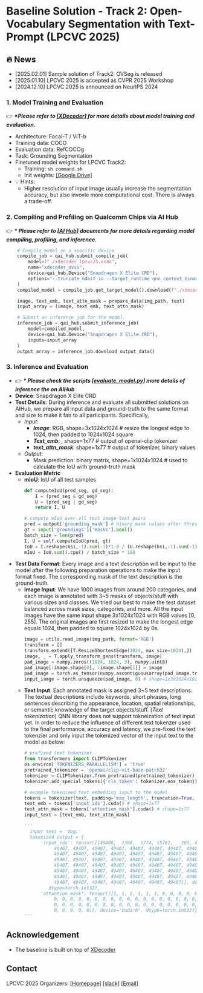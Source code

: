 # Baseline Solution - Track 2: Open-Vocabulary Segmentation with Text-Prompt (LPCVC 2025)

## :fire: News
- [2025.02.01] Sample solution of Track2: OVSeg is released
- [2025.01.10] LPCVC 2025 is accepted as CVPR 2025 Workshop
- [2024.12.10] LPCVC 2025 is announced on NeurIPS 2024

### 1. Model Training and Evaluation
:point_right: ***\*Please refer to [[XDecoder]](https://github.com/microsoft/X-Decoder) for more details about model training and evaluation.***
- Architecture: Focal-T / ViT-b
- Training data: COCO
- Evaluation data: RefCOCOg
- Task: Grounding Segmentation
- Finetuned model weights for LPCVC Track2:
  - Training: `sh command.sh`
  - Init weights: [[Google Drive]](https://drive.google.com/file/d/1zTaVW_I4fe6MSBq5GAg284TuQfLcB0Yd/view?usp=drive_link)
- :bulb: Hints:
  - Higher resolution of input image usually increase the segmentation accuracy, but also invovle more computational cost. There is always a trade-off.

### 2. Compiling and Profiling on Qualcomm Chips via AI Hub
:point_right: ***\* Please refer to [[AI Hub]](https://app.aihub.qualcomm.com/docs/) documents for more details regarding model compiling, profiling, and inference.***

```python
    # Compile model on a specific device
    compile_job = qai_hub.submit_compile_job(
        model=f"./xdecoder_lpcvc25.onnx",
        name="xdecoder_ovss",
        device=qai_hub.Device("Snapdragon X Elite CRD"),
        options="--truncate_64bit_io --target_runtime qnn_context_binary",
    )
    compiled_model = compile_job.get_target_model().download(f"./xdecoder_lpcvc25.bin")

    image, text_emb, text_attn_mask = prepare_data(img_path, text)
    input_array = (image, text_emb, text_attn_mask)

    # Submit an inference job for the model.
    inference_job = qai_hub.submit_inference_job(
        model=compiled_model,
        device=qai_hub.Device("Snapdragon X Elite CRD"),
        inputs=input_array
    )
    output_array = inference_job.download_output_data()
```

### 3. Inference and Evaluation
- :point_right: ***\* Please check the scripts [[evaluate_model.py]](evaluate_model.py) more details of inference the on AIHub***
- **Device**: Snapdragon X Elite CRD
- **Test Details**: During inference and evaluate all submitted solutions on AIHub, we prepare all input data and ground-truth to the same format and size to make it fair to all participants. Specifically,
  - *Input*: 
    - ***Image***: RGB, shape=3x1024x1024 # resize the longest edge to 1024, then padded to 1024x1024 square
    - ***Text_emb***: , shape=1x77 # output of openai-clip tokenizer
    - ***text_attn_mask***: shape=1x77 # output of tokenizer, binary values
  - *Output*: 
    - Mask prediction: binary matrix, shape=1x1024x1024 # used to calculate the IoU with ground-truth mask
- **Evaluation Metric**
  - **mIoU**: IoU of all test samples
    ```python
    def computeIoU(pred_seg, gd_seg):
        I = (pred_seg & gd_seg)
        U = (pred_seg | gd_seg)
        return I, U

    # compute mIoU over all test image-text pairs
    pred = output['grounding_mask'] # binary mask values after threshold prediction.sigmoid() > 0.5
    gt = input['groundings']['masks'].bool()
    batch_size = len(pred)
    I, U = self.computeIoU(pred, gt)
    IoU = I.reshape(bsi,-1).sum(-1)*1.0 / (U.reshape(bsi,-1).sum(-1) + 1e-6)
    mIoU = IoU.sum().cpu() / batch_size * 100
    ```
- **Test Data Format**:
  Every image and a text description will be input to the model after the following preparation operations to make the input format fixed. The corresponding mask of the text description is the ground-truth. 
  - **Image Input**: We have 1000 images from around 200 categories, and each image is annotated with 3~5 masks of objects/stuff with various sizes and classes. We tried our best to make the test dataset balanced across mask sizes, categories, and more. All the input images have the same input shape 3x1024x1024 with RGB values [0, 255]. The original images are first resized to make the longest edge equals 1024, then padded to square 1024x1024 by 0s.
    ```python
    image = utils.read_image(img_path, format='RGB')
    transform = []
    transform.extend([T.ResizeShortestEdge(1024, max_size=1024),])    
    image, _ = T.apply_transform_gens(transform, image)
    pad_image = numpy.zeros((1024, 1024, 3), numpy.uint8)
    pad_image[:image.shape[0], :image.shape[1]] = image
    pad_image = torch.as_tensor(numpy.ascontiguousarray(pad_image.transpose(2, 0, 1))).cuda()
    input_iamge = torch.unsqueeze(pad_image, 0) # shape=1x3x1024x1024
    ```
  - **Text Input**: Each annotated mask is assigned 3~5 text descriptions. The textual descriptions include keywords, short phrases, long sentences describing the appearance, location, spatial relationships, or semantic knowledge of the target objects/stuff. (*Text tokenization*) QNN library does not support tokneization of text input yet. In order to reduce the influence of different text tokenzer used to the final performance, accuracy and latency, we pre-fixed the text tokenzier and only input the tokenized vector of the input text to the model as below:
    ```python
    # prefixed text tokenizer
    from transformers import CLIPTokenizer
    os.environ['TOKENIZERS_PARALLELISM'] = 'true'
    pretrained_tokenizer = 'openai/clip-vit-base-patch32'
    tokenizer = CLIPTokenizer.from_pretrained(pretrained_tokenizer)
    tokenizer.add_special_tokens({'cls_token': tokenizer.eos_token})

    # example tokenized text embedding input to the model
    tokens = tokenizer(text, padding='max_length', truncation=True, max_length=77, return_tensors='pt')
    text_emb = tokens['input_ids'].cuda() # shape=1x77
    text_attn_mask = tokens['attention_mask'].cuda() # shape=1x77
    input_text = [text_emb, text_attn_mask]

    '''
      input text = 'dog.'
      tokenized output = {
          'input_ids': tensor([[49406,  2308,  1774, 15762,   269, 49407, 49407, 49407, 49407, 49407,
               49407, 49407, 49407, 49407, 49407, 49407, 49407, 49407, 49407, 49407,
               49407, 49407, 49407, 49407, 49407, 49407, 49407, 49407, 49407, 49407,
               49407, 49407, 49407, 49407, 49407, 49407, 49407, 49407, 49407, 49407,
               49407, 49407, 49407, 49407, 49407, 49407, 49407, 49407, 49407, 49407,
               49407, 49407, 49407, 49407, 49407, 49407, 49407, 49407, 49407, 49407,
               49407, 49407, 49407, 49407, 49407, 49407, 49407, 49407, 49407, 49407,
               49407, 49407, 49407, 49407, 49407, 49407, 49407]], device='cuda:0',
             dtype=torch.int32),
          'attention_mask': tensor([[1, 1, 1, 1, 1, 1, 0, 0, 0, 0, 0, 0, 0, 0, 0, 0, 0, 0, 0, 0, 0, 0, 0, 0,
               0, 0, 0, 0, 0, 0, 0, 0, 0, 0, 0, 0, 0, 0, 0, 0, 0, 0, 0, 0, 0, 0, 0, 0,
               0, 0, 0, 0, 0, 0, 0, 0, 0, 0, 0, 0, 0, 0, 0, 0, 0, 0, 0, 0, 0, 0, 0, 0,
               0, 0, 0, 0, 0]], device='cuda:0', dtype=torch.int32)}
    '''
    ```

## Acknowledgement
* The baseline is built on top of [XDecoder](https://github.com/microsoft/X-Decoder)

## Contact
LPCVC 2025 Organizers: [[Homepage]](lpcv.ai) [[slack]](https://aihub.qualcomm.com/community/slack) [[Email]](lowpowervision@gmail.com)
